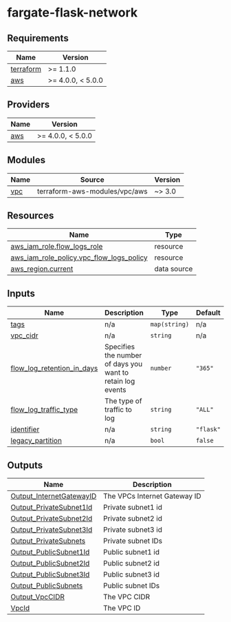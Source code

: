 <!-- BEGIN_TF_DOCS -->
# fargate-flask-network

## Requirements

| Name | Version |
|------|---------|
| <a name="requirement_terraform"></a> [terraform](#requirement\_terraform) | >= 1.1.0 |
| <a name="requirement_aws"></a> [aws](#requirement\_aws) | >= 4.0.0, < 5.0.0 |

## Providers

| Name | Version |
|------|---------|
| <a name="provider_aws"></a> [aws](#provider\_aws) | >= 4.0.0, < 5.0.0 |

## Modules

| Name | Source | Version |
|------|--------|---------|
| <a name="module_vpc"></a> [vpc](#module\_vpc) | terraform-aws-modules/vpc/aws | ~> 3.0 |

## Resources

| Name | Type |
|------|------|
| [aws_iam_role.flow_logs_role](https://registry.terraform.io/providers/hashicorp/aws/latest/docs/resources/iam_role) | resource |
| [aws_iam_role_policy.vpc_flow_logs_policy](https://registry.terraform.io/providers/hashicorp/aws/latest/docs/resources/iam_role_policy) | resource |
| [aws_region.current](https://registry.terraform.io/providers/hashicorp/aws/latest/docs/data-sources/region) | data source |

## Inputs

| Name | Description | Type | Default | Required |
|------|-------------|------|---------|:--------:|
| <a name="input_tags"></a> [tags](#input\_tags) | n/a | `map(string)` | n/a | yes |
| <a name="input_vpc_cidr"></a> [vpc\_cidr](#input\_vpc\_cidr) | n/a | `string` | n/a | yes |
| <a name="input_flow_log_retention_in_days"></a> [flow\_log\_retention\_in\_days](#input\_flow\_log\_retention\_in\_days) | Specifies the number of days you want to retain log events | `number` | `"365"` | no |
| <a name="input_flow_log_traffic_type"></a> [flow\_log\_traffic\_type](#input\_flow\_log\_traffic\_type) | The type of traffic to log | `string` | `"ALL"` | no |
| <a name="input_identifier"></a> [identifier](#input\_identifier) | n/a | `string` | `"flask"` | no |
| <a name="input_legacy_partition"></a> [legacy\_partition](#input\_legacy\_partition) | n/a | `bool` | `false` | no |

## Outputs

| Name | Description |
|------|-------------|
| <a name="output_Output_InternetGatewayID"></a> [Output\_InternetGatewayID](#output\_Output\_InternetGatewayID) | The VPCs Internet Gateway ID |
| <a name="output_Output_PrivateSubnet1Id"></a> [Output\_PrivateSubnet1Id](#output\_Output\_PrivateSubnet1Id) | Private subnet1 id |
| <a name="output_Output_PrivateSubnet2Id"></a> [Output\_PrivateSubnet2Id](#output\_Output\_PrivateSubnet2Id) | Private subnet2 id |
| <a name="output_Output_PrivateSubnet3Id"></a> [Output\_PrivateSubnet3Id](#output\_Output\_PrivateSubnet3Id) | Private subnet3 id |
| <a name="output_Output_PrivateSubnets"></a> [Output\_PrivateSubnets](#output\_Output\_PrivateSubnets) | Private subnet IDs |
| <a name="output_Output_PublicSubnet1Id"></a> [Output\_PublicSubnet1Id](#output\_Output\_PublicSubnet1Id) | Public subnet1 id |
| <a name="output_Output_PublicSubnet2Id"></a> [Output\_PublicSubnet2Id](#output\_Output\_PublicSubnet2Id) | Public subnet2 id |
| <a name="output_Output_PublicSubnet3Id"></a> [Output\_PublicSubnet3Id](#output\_Output\_PublicSubnet3Id) | Public subnet3 id |
| <a name="output_Output_PublicSubnets"></a> [Output\_PublicSubnets](#output\_Output\_PublicSubnets) | Public subnet IDs |
| <a name="output_Output_VpcCIDR"></a> [Output\_VpcCIDR](#output\_Output\_VpcCIDR) | The VPC CIDR |
| <a name="output_VpcId"></a> [VpcId](#output\_VpcId) | The VPC ID |
<!-- END_TF_DOCS -->